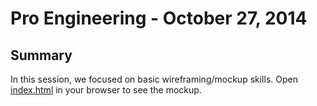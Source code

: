 # Pro Engineering - October 27, 2014

## Summary

In this session, we focused on basic wireframing/mockup skills.  Open [index.html](index.html) in your browser to see the mockup.
